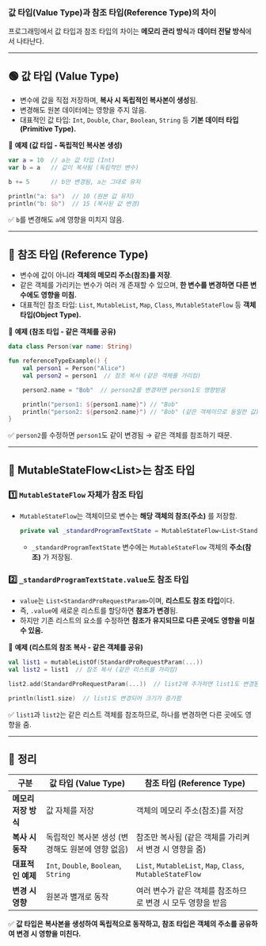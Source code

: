 ### 값 타입(Value Type)과 참조 타입(Reference Type)의 차이  

프로그래밍에서 값 타입과 참조 타입의 차이는 **메모리 관리 방식**과 **데이터 전달 방식**에서 나타난다.  

---

## 🟢 값 타입 (Value Type)
- 변수에 값을 직접 저장하며, **복사 시 독립적인 복사본이 생성**됨.
- 변경해도 원본 데이터에는 영향을 주지 않음.
- 대표적인 값 타입: `Int`, `Double`, `Char`, `Boolean`, `String` 등 **기본 데이터 타입(Primitive Type).**  

🔹 **예제 (값 타입 - 독립적인 복사본 생성)**
```kotlin
var a = 10  // a는 값 타입 (Int)
var b = a   // 값이 복사됨 (독립적인 변수)

b += 5      // b만 변경됨, a는 그대로 유지

println("a: $a")  // 10 (원본 값 유지)
println("b: $b")  // 15 (복사된 값 변경)
```
✅ `b`를 변경해도 `a`에 영향을 미치지 않음.

---

## 🔵 참조 타입 (Reference Type)
- 변수에 값이 아니라 **객체의 메모리 주소(참조)를 저장**.
- 같은 객체를 가리키는 변수가 여러 개 존재할 수 있으며, **한 변수를 변경하면 다른 변수에도 영향을 미침.**
- 대표적인 참조 타입: `List`, `MutableList`, `Map`, `Class`, `MutableStateFlow` 등 **객체 타입(Object Type).**  

🔹 **예제 (참조 타입 - 같은 객체를 공유)**
```kotlin
data class Person(var name: String)

fun referenceTypeExample() {
    val person1 = Person("Alice")
    val person2 = person1  // 참조 복사 (같은 객체를 가리킴)

    person2.name = "Bob"  // person2를 변경하면 person1도 영향받음

    println("person1: ${person1.name}") // "Bob"
    println("person2: ${person2.name}") // "Bob" (같은 객체이므로 동일한 값)
}
```
✅ `person2`를 수정하면 `person1`도 같이 변경됨 → 같은 객체를 참조하기 때문.

---

## 🔶 MutableStateFlow<List<T>>는 **참조 타입**
### 1️⃣ `MutableStateFlow` 자체가 참조 타입
- `MutableStateFlow`는 객체이므로 변수는 **해당 객체의 참조(주소)** 를 저장함.  
  ```kotlin
  private val _standardProgramTextState = MutableStateFlow<List<StandardProRequestParam>>(emptyList())
  ```
  - `_standardProgramTextState` 변수에는 `MutableStateFlow` 객체의 **주소(참조)** 가 저장됨.

### 2️⃣ `_standardProgramTextState.value`도 참조 타입
- `value`는 `List<StandardProRequestParam>`이며, **리스트도 참조 타입**이다.
- 즉, `.value`에 새로운 리스트를 할당하면 **참조가 변경**됨.
- 하지만 기존 리스트의 요소를 수정하면 **참조가 유지되므로 다른 곳에도 영향을 미칠 수 있음.**

🔹 **예제 (리스트의 참조 복사 - 같은 객체를 공유)**
```kotlin
val list1 = mutableListOf(StandardProRequestParam(...))
val list2 = list1  // 참조 복사 (같은 리스트를 가리킴)

list2.add(StandardProRequestParam(...))  // list2에 추가하면 list1도 변경됨

println(list1.size)  // list1도 변경되어 크기가 증가함
```
✅ `list1`과 `list2`는 같은 리스트 객체를 참조하므로, 하나를 변경하면 다른 곳에도 영향을 줌.

---

## 📌 정리
| 구분 | 값 타입 (Value Type) | 참조 타입 (Reference Type) |
|------|--------------------|-------------------------|
| **메모리 저장 방식** | 값 자체를 저장 | 객체의 메모리 주소(참조)를 저장 |
| **복사 시 동작** | 독립적인 복사본 생성 (변경해도 원본에 영향 없음) | 참조만 복사됨 (같은 객체를 가리켜서 변경 시 영향을 줌) |
| **대표적인 예제** | `Int`, `Double`, `Boolean`, `String` | `List`, `MutableList`, `Map`, `Class`, `MutableStateFlow` |
| **변경 시 영향** | 원본과 별개로 동작 | 여러 변수가 같은 객체를 참조하므로 변경 시 모두 영향을 받음 |

✅ **값 타입은 복사본을 생성하여 독립적으로 동작하고, 참조 타입은 객체의 주소를 공유하여 변경 시 영향을 미친다.**
